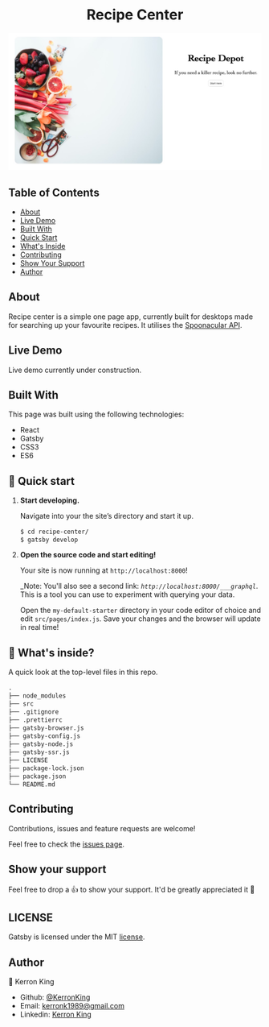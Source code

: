 <h1 align="center">
  Recipe Center
</h1>

<p align="center">
  <img src="src/images/screencap.jpg">
</p>

## Table of Contents
* [About](#About)
* [Live Demo](#demo)
* [Built With](#built)
* [Quick Start](#quick)
* [What's Inside](#inside)
* [Contributing](#Contributing)
* [Show Your Support](#show)
* [Author](#Author)

## About

Recipe center is a simple one page app, currently built for desktops made for searching up your favourite recipes. It utilises the [Spoonacular API](https://spoonacular.com/food-api).

## Live Demo <span id="demo"></span>

Live demo currently under construction.

## Built With <span id="built"></span>

This page was built using the following technologies:
- React
- Gatsby
- CSS3
- ES6

## 🚀 Quick start <span id="quick"></span>

1.  **Start developing.**

    Navigate into your the site’s directory and start it up.

    ```
    $ cd recipe-center/
    $ gatsby develop
    ```

2.  **Open the source code and start editing!**

    Your site is now running at `http://localhost:8000`!

    _Note: You'll also see a second link: _`http://localhost:8000/___graphql`_. This is a tool you can use to experiment with querying your data.

    Open the `my-default-starter` directory in your code editor of choice and edit `src/pages/index.js`. Save your changes and the browser will update in real time!

## 🧐 What's inside? <span id="inside"></span>

A quick look at the top-level files in this repo.

    .
    ├── node_modules
    ├── src
    ├── .gitignore
    ├── .prettierrc
    ├── gatsby-browser.js
    ├── gatsby-config.js
    ├── gatsby-node.js
    ├── gatsby-ssr.js
    ├── LICENSE
    ├── package-lock.json
    ├── package.json
    └── README.md

## Contributing

Contributions, issues and feature requests are welcome!

Feel free to check the [issues page](https://github.com/KerronKing/recipe-center/issues).

## Show your support <span id="show"></span>

Feel free to drop a :+1: to show your support. It'd be greatly appreciated it :pray:

## LICENSE 

Gatsby is licensed under the MIT [license](./LICENSE).

## Author

:bust_in_silhouette: Kerron King

* Github: [@KerronKing](https://github.com/KerronKing)
* Email: kerronk1989@gmail.com
* Linkedin: [Kerron King](linkedin.com/in/kerron-shawn-king)


